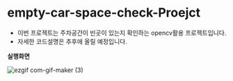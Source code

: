 # empty-car-space-check-Proejct

* 이번 프로젝트는 주차공간이 빈곳이 있는지 확인하는 opencv활용 프로젝트입니다.
* 자세한 코드설명은 추후에 올릴 예정입니다.

**실행화면**

![ezgif com-gif-maker (3)](https://user-images.githubusercontent.com/44185037/212006624-19c53bca-e309-4d62-bcfa-b99f7b44c20a.gif)
